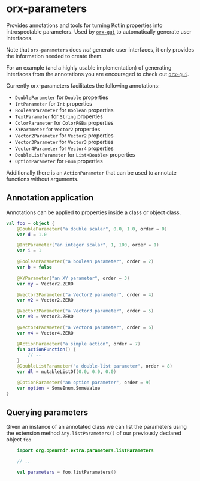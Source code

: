 # orx-parameters

Provides annotations and tools for turning Kotlin properties into introspectable parameters.
Used by [`orx-gui`](../orx-jvm/orx-gui/README.md) to automatically generate user interfaces.

Note that `orx-parameters` does _not_ generate user interfaces,
it only provides the information needed to create them.

For an example (and a highly usable implementation) of generating interfaces
from the annotations you are encouraged to check out [`orx-gui`](../orx-jvm/orx-gui/README.md).

Currently orx-parameters facilitates the following annotations:

- `DoubleParameter` for `Double` properties
- `IntParameter` for `Int` properties
- `BooleanParameter` for `Boolean` properties
- `TextParameter` for `String` properties
- `ColorParameter` for `ColorRGBa` properties
- `XYParameter` for `Vector2` properties
- `Vector2Parameter`  for `Vector2` properties
- `Vector3Parameter` for `Vector3` properties
- `Vector4Parameter` for `Vector4` properties
- `DoubleListParameter` for `List<Double>` properties
- `OptionParameter` for `Enum` properties

Additionally there is an `ActionParameter` that can be used to annotate functions without arguments.

## Annotation application

Annotations can be applied to properties inside a class or object class.

```kotlin
val foo = object {
    @DoubleParameter("a double scalar", 0.0, 1.0, order = 0)
    var d = 1.0

    @IntParameter("an integer scalar", 1, 100, order = 1)
    var i = 1

    @BooleanParameter("a boolean parameter", order = 2)
    var b = false
    
    @XYParameter("an XY parameter", order = 3)
    var xy = Vector2.ZERO

    @Vector2Parameter("a Vector2 parameter", order = 4)
    var v2 = Vector2.ZERO

    @Vector3Parameter("a Vector3 parameter", order = 5)
    var v3 = Vector3.ZERO

    @Vector4Parameter("a Vector4 parameter", order = 6)
    var v4 = Vector4.ZERO

    @ActionParameter("a simple action", order = 7)
    fun actionFunction() {
        // -- 
    }
    @DoubleListParameter("a double-list parameter", order = 8)
    var dl = mutableListOf(0.0, 0.0, 0.0)

    @OptionParameter("an option parameter", order = 9)
    var option = SomeEnum.SomeValue
}
```

## Querying parameters

Given an instance of an annotated class we can list the parameters using the extension method
`Any.listParameters()` of our previously declared object `foo`

```kotlin
    import org.openrndr.extra.parameters.listParameters

    // ..

    val parameters = foo.listParameters()
```

